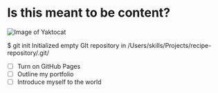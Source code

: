 # Is this meant to be content?

![Image of Yaktocat](https://octodex.github.com/images/yaktocat.png)

$ git init
Initialized empty GIt repository in /Users/skills/Projects/recipe-repository/.git/

- [ ] Turn on GitHub Pages
- [ ] Outline my portfolio
- [ ] Introduce myself to the world

